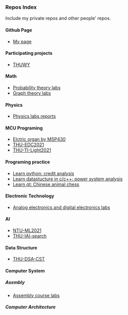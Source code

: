 <!-- ### Hi there 👋
 -->
<!--
**Lez-3f/Lez-3f** is a ✨ _special_ ✨ repository because its `README.md` (this file) appears on your GitHub profile.

Here are some ideas to get you started:

- 🔭 I’m currently working on ...
- 🌱 I’m currently learning ...
- 👯 I’m looking to collaborate on ...
- 🤔 I’m looking for help with ...
- 💬 Ask me about ...
- 📫 How to reach me: ...
- 😄 Pronouns: ...
- ⚡ Fun fact: ...
-->

<!-- ### About Me
- 🔥 My major is Mathematical Basic Science + Electrical Engineering and its Automation.
- ⚡ I'm intersting in Embedded Development, Reinforcemrnt learining ...
- 🌱 My repos reconded my learning process and outcomes.
- 📫 How to reach me: [MyEmail](<erlerzhu@gmail.com>) -->

### Repos Index
Include my private repos and other people' repos.
#### Github Page
- [My page](https://github.com/Lez-3f/Lez-3f.github.io) 
#### Participating projects
- [THUWY](https://github.com/GJCav/thuwy)
#### Math
- [Probability theory labs](https://github.com/Lez-3f/ProbabilityTheoryExperiment)
- [Graph theory labs](https://github.com/Lez-3f/GraphTheoryLabs)
#### Physics
- [Physics labs reports](https://github.com/Lez-3f/PhylabReportsByLATEX)
#### MCU Programing
- [Elctric organ by MSP430](https://github.com/Lez-3f/ElectricOrganByMSP430)
- [THU-EDC2021](https://github.com/Lez-3f/THU-EDC2021-BugCar)
- [THU-TI-Light2021](https://github.com/Lez-3f/TILight-TrolleyTracking)
#### Programing practice
- [Learn python: credit analysis](https://github.com/Lez-3f/CreditAnanlysis)
- [Learn datastucture in c/c++: power system analysis](https://github.com/Lez-3f/PowerSystemAnalysis)
- [Learn qt: Chinese animal chess](https://github.com/Lez-3f/ChineseAnimalChess)
#### Electronic Technology
- [Analog electronics and digital electronics labs](https://github.com/Lez-3f/ElectronicExperiments)
#### AI
<!-- - [SU-CS231n-assignments](https://github.com/Lez-3f/CS231n-Assignments) -->
- [NTU-ML2021](https://github.com/Lez-3f/NTU-MLDL-Labs)
- [THU-IAI-search](https://github.com/Lez-3f/IAI-Search)
#### Data Structure
- [THU-DSA-CST](https://github.com/Lez-3f/DSA-CST-Tasks)
#### Computer System
##### Asembly
- [Assembly course labs](https://github.com/Lez-3f/AssemblyExperiments)
##### Computer Architecture
<!-- - [UCB-CS61c-su2020-labs](https://github.com/Lez-3f/UCB-CS61c-su2020) -->
